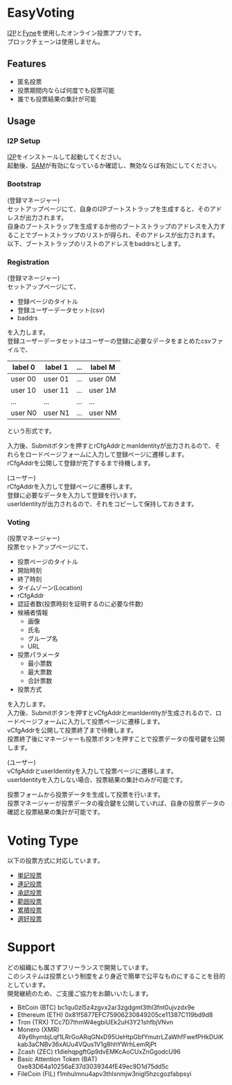 # EasyVoting
[I2P](https://geti2p.net/en/)と[Fyne](https://fyne.io/)を使用したオンライン投票アプリです。  
ブロックチェーンは使用しません。

## Features
* 匿名投票
* 投票期間内ならば何度でも投票可能
* 誰でも投票結果の集計が可能

## Usage
### I2P Setup
[I2P](https://github.com/i2p/i2p.i2p)をインストールして起動してください。  
起動後、[SAM](https://geti2p.net/en/docs/api/samv3)が有効になっているか確認し、無効ならば有効にしてください。  
### Bootstrap
(登録マネージャー)  
セットアップページにて、自身のI2Pブートストラップを生成すると、そのアドレスが出力されます。  
自身のブートストラップを生成するか他のブートストラップのアドレスを入力することでブートストラップのリストが得られ、そのアドレスが出力されます。
以下、ブートストラップのリストのアドレスをbaddrsとします。
### Registration
(登録マネージャー)  
セットアップページにて、
- 登録ページのタイトル
- 登録ユーザーデータセット(csv)
- baddrs

を入力します。  
登録ユーザーデータセットはユーザーの登録に必要なデータをまとめたcsvファイルで、  

| label 0 | label 1 | ... | label M |
| --- | --- | --- | --- |
| user 00 | user 01 | ... | user 0M |
| user 10 | user 11 | ... | user 1M |
| ... | ... | ... | ... |
| user N0 | user N1 | ... | user NM |

という形式です。

入力後、Submitボタンを押すとrCfgAddrとmanIdentityが出力されるので、それらをロードページフォームに入力して登録ページに遷移します。  
rCfgAddrを公開して登録が完了するまで待機します。

(ユーザー)  
rCfgAddrを入力して登録ページに遷移します。  
登録に必要なデータを入力して登録を行います。  
userIdentityが出力されるので、それをコピーして保持しておきます。  

### Voting
(投票マネージャー)  
投票セットアップページにて、
- 投票ページのタイトル
- 開始時刻
- 終了時刻
- タイムゾーン(Location)
- rCfgAddr
- 認証者数(投票時刻を証明するのに必要な件数)
- 候補者情報
  - 画像
  - 氏名
  - グループ名
  - URL
- 投票パラメータ
  - 最小票数
  - 最大票数
  - 合計票数
- 投票方式

を入力します。  
入力後、Submitボタンを押すとvCfgAddrとmanIdentityが生成されるので、ロードページフォームに入力して投票ページに遷移します。  
vCfgAddrを公開して投票終了まで待機します。  
投票終了後にマネージャーも投票ボタンを押すことで投票データの復号鍵を公開します。  

(ユーザー)  
vCfgAddrとuserIdentityを入力して投票ページに遷移します。  
userIdentityを入力しない場合、投票結果の集計のみが可能です。   

投票フォームから投票データを生成して投票を行います。  
投票マネージャーが投票データの複合鍵を公開していれば、自身の投票データの確認と投票結果の集計が可能です。　　

# Voting Type
以下の投票方式に対応しています。  
* [単記投票](https://ja.m.wikipedia.org/wiki/%E5%8D%98%E8%A8%98%E7%A7%BB%E8%AD%B2%E5%BC%8F%E6%8A%95%E7%A5%A8)  
* [連記投票](https://ja.m.wikipedia.org/wiki/%E9%80%A3%E8%A8%98%E6%8A%95%E7%A5%A8)  
* [承認投票](https://ja.m.wikipedia.org/wiki/%E8%AA%8D%E5%AE%9A%E6%8A%95%E7%A5%A8)  
* [範囲投票](https://ja.m.wikipedia.org/wiki/%E6%8E%A1%E7%82%B9%E6%8A%95%E7%A5%A8)  
* [累積投票](https://ja.m.wikipedia.org/wiki/%E7%B4%AF%E7%A9%8D%E6%8A%95%E7%A5%A8)  
* [選好投票](https://ja.m.wikipedia.org/wiki/%E9%81%B8%E5%A5%BD%E6%8A%95%E7%A5%A8)  


# Support
どの組織にも属さずフリーランスで開発しています。  
このシステムは投票という制度をより身近で簡単で公平なものにすることを目的としています。  
開発継続のため、ご支援ご協力をお願いいたします。  

- BitCoin (BTC)
bc1qu0zl5z4zgvx2ar3zgdgmt3thl3fnt0ujvzdx9e
- Ethereum (ETH)
0x81f5877EFC75906230849205ce11387C119bd9d8
- Tron (TRX)
TCc7D7thmW4egbiUEk2uH3Y21shfbjVNvn
- Monero (XMR)
49y6hymbjLqf1LRrGoARqGNxD95UeHtpGbfYmutrLZaWhfFwefPHkDUiKkab3aCNBv36xAUu4VQus1V1g8hhYWrhLemRjPt
- Zcash (ZEC)
t1diehqpgftGp9dvEMKcAoCUxZnGgodcU96
- Basic Attention Token (BAT)
0xe83D64a10256aE37d3039344fE49ec9D1d75dd5c
- FileCoin (FIL)
f1mhulmnu4apv3thlsnmjw3nigl5hzcgozfabpsyi
